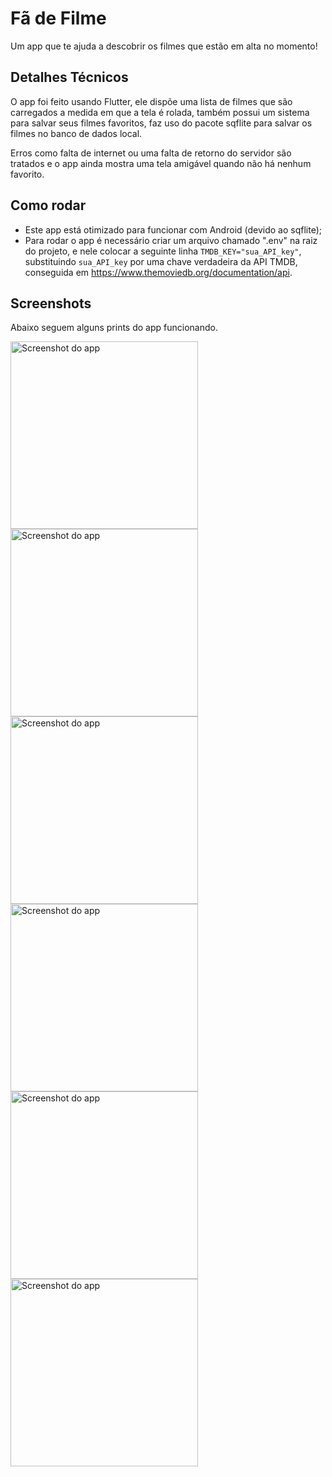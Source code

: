 # Fã de Filme

Um app que te ajuda a descobrir os filmes que estão em alta no momento!

## Detalhes Técnicos

O app foi feito usando Flutter, ele dispõe uma lista de filmes que são carregados a medida em que a tela é rolada, também possui um sistema para salvar seus filmes favoritos, faz uso do pacote sqflite para salvar os filmes no banco de dados local. 

Erros como falta de internet ou uma falta de retorno do servidor são tratados e o app ainda mostra uma tela amigável quando não há nenhum favorito. 

## Como rodar

- Este app está otimizado para funcionar com Android (devido ao sqflite);
- Para rodar o app é necessário criar um arquivo chamado ".env" na raiz do projeto, e nele colocar a seguinte linha ```TMDB_KEY="sua_API_key"```, substituindo ```sua_API_key``` por uma chave verdadeira da API TMDB, conseguida em https://www.themoviedb.org/documentation/api.

## Screenshots

Abaixo seguem alguns prints do app funcionando.


<img alt="Screenshot do app" src="https://user-images.githubusercontent.com/19500428/211239534-b901534d-23cf-4e08-af8d-0c2c3bb98041.png" width="300">
<img alt="Screenshot do app" src="https://user-images.githubusercontent.com/19500428/211239542-562023bc-e0db-478f-b6fa-1471a17bc731.png" width="300">
<img alt="Screenshot do app" src="https://user-images.githubusercontent.com/19500428/211239545-92f73a13-3e4d-44c2-9985-f48124d589bf.png" width="300">
<img alt="Screenshot do app" src="https://user-images.githubusercontent.com/19500428/211239539-81708c29-fc85-4400-bfab-700bce25fa00.png" width="300">
<img alt="Screenshot do app" src="https://user-images.githubusercontent.com/19500428/211239540-de7eabcb-20dd-46e6-b578-dcf5e7460d0f.png" width="300">
<img alt="Screenshot do app" src="https://user-images.githubusercontent.com/19500428/211239541-f5ea4c6c-3bf7-481b-bd1d-5146e5bf4cc2.png" width="300">

